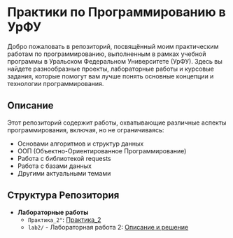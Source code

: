 # Практики по Программированию в УрФУ

Добро пожаловать в репозиторий, посвящённый моим практическим работам по программированию, выполненным в рамках учебной программы в Уральском Федеральном Университете (УрФУ). Здесь вы найдете разнообразные проекты, лабораторные работы и курсовые задания, которые помогут вам лучше понять основные концепции и технологии программирования.

## Описание

Этот репозиторий содержит работы, охватывающие различные аспекты программирования, включая, но не ограничиваясь:

- Основами алгоритмов и структур данных
- ООП (Объектно-Ориентированное Программирование)
- Работа с библиотекой requests
- Работа с базами данных
- Другими актуальными темами

## Структура Репозитория

- **Лабораторные работы**
  - `Практика_2"`: [Практика_2](https://github.com/mmobik/Practices/blob/main/%22Практика_0_2_0_%22.ipynb)
  - `lab2/` - Лабораторная работа 2: [Описание и решение](lab2/README.md)
